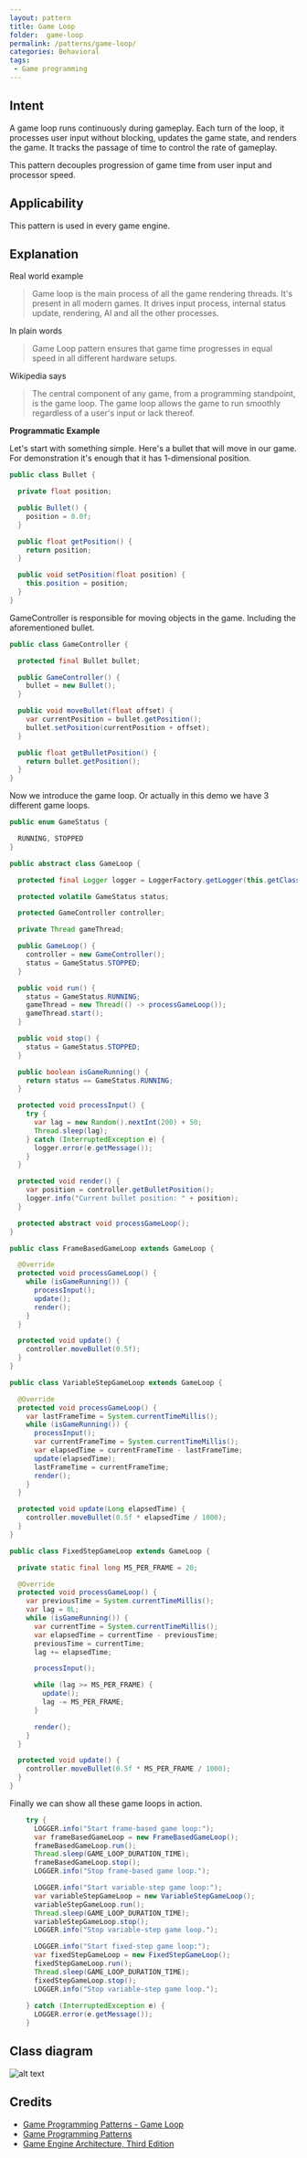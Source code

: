 ```yaml
---  
layout: pattern  
title: Game Loop 
folder:  game-loop  
permalink: /patterns/game-loop/  
categories: Behavioral
tags:  
 - Game programming
---  
```

  
## Intent  
A game loop runs continuously during gameplay. Each turn of the loop, it processes user input without blocking, updates 
the game state, and renders the game. It tracks the passage of time to control the rate of gameplay.

This pattern decouples progression of game time from user input and processor speed.

## Applicability  
This pattern is used in every game engine. 

## Explanation
Real world example

> Game loop is the main process of all the game rendering threads. It's present in all modern games. It drives input process, internal status update, rendering, AI and all the other processes.

In plain words

> Game Loop pattern ensures that game time progresses in equal speed in all different hardware setups. 

Wikipedia says

> The central component of any game, from a programming standpoint, is the game loop. The game loop allows the game to run smoothly regardless of a user's input or lack thereof.

**Programmatic Example**

Let's start with something simple. Here's a bullet that will move in our game. For demonstration it's enough that it has 1-dimensional position.

```java
public class Bullet {

  private float position;

  public Bullet() {
    position = 0.0f;
  }

  public float getPosition() {
    return position;
  }

  public void setPosition(float position) {
    this.position = position;
  }
}
```

GameController is responsible for moving objects in the game. Including the aforementioned bullet.

```java
public class GameController {

  protected final Bullet bullet;

  public GameController() {
    bullet = new Bullet();
  }

  public void moveBullet(float offset) {
    var currentPosition = bullet.getPosition();
    bullet.setPosition(currentPosition + offset);
  }

  public float getBulletPosition() {
    return bullet.getPosition();
  }
}
```

Now we introduce the game loop. Or actually in this demo we have 3 different game loops.

```java
public enum GameStatus {

  RUNNING, STOPPED
}

public abstract class GameLoop {

  protected final Logger logger = LoggerFactory.getLogger(this.getClass());

  protected volatile GameStatus status;

  protected GameController controller;

  private Thread gameThread;

  public GameLoop() {
    controller = new GameController();
    status = GameStatus.STOPPED;
  }

  public void run() {
    status = GameStatus.RUNNING;
    gameThread = new Thread(() -> processGameLoop());
    gameThread.start();
  }

  public void stop() {
    status = GameStatus.STOPPED;
  }

  public boolean isGameRunning() {
    return status == GameStatus.RUNNING;
  }

  protected void processInput() {
    try {
      var lag = new Random().nextInt(200) + 50;
      Thread.sleep(lag);
    } catch (InterruptedException e) {
      logger.error(e.getMessage());
    }
  }

  protected void render() {
    var position = controller.getBulletPosition();
    logger.info("Current bullet position: " + position);
  }

  protected abstract void processGameLoop();
}

public class FrameBasedGameLoop extends GameLoop {

  @Override
  protected void processGameLoop() {
    while (isGameRunning()) {
      processInput();
      update();
      render();
    }
  }

  protected void update() {
    controller.moveBullet(0.5f);
  }
}

public class VariableStepGameLoop extends GameLoop {

  @Override
  protected void processGameLoop() {
    var lastFrameTime = System.currentTimeMillis();
    while (isGameRunning()) {
      processInput();
      var currentFrameTime = System.currentTimeMillis();
      var elapsedTime = currentFrameTime - lastFrameTime;
      update(elapsedTime);
      lastFrameTime = currentFrameTime;
      render();
    }
  }

  protected void update(Long elapsedTime) {
    controller.moveBullet(0.5f * elapsedTime / 1000);
  }
}

public class FixedStepGameLoop extends GameLoop {

  private static final long MS_PER_FRAME = 20;

  @Override
  protected void processGameLoop() {
    var previousTime = System.currentTimeMillis();
    var lag = 0L;
    while (isGameRunning()) {
      var currentTime = System.currentTimeMillis();
      var elapsedTime = currentTime - previousTime;
      previousTime = currentTime;
      lag += elapsedTime;

      processInput();

      while (lag >= MS_PER_FRAME) {
        update();
        lag -= MS_PER_FRAME;
      }

      render();
    }
  }

  protected void update() {
    controller.moveBullet(0.5f * MS_PER_FRAME / 1000);
  }
}
```

Finally we can show all these game loops in action.

```java
    try {
      LOGGER.info("Start frame-based game loop:");
      var frameBasedGameLoop = new FrameBasedGameLoop();
      frameBasedGameLoop.run();
      Thread.sleep(GAME_LOOP_DURATION_TIME);
      frameBasedGameLoop.stop();
      LOGGER.info("Stop frame-based game loop.");

      LOGGER.info("Start variable-step game loop:");
      var variableStepGameLoop = new VariableStepGameLoop();
      variableStepGameLoop.run();
      Thread.sleep(GAME_LOOP_DURATION_TIME);
      variableStepGameLoop.stop();
      LOGGER.info("Stop variable-step game loop.");

      LOGGER.info("Start fixed-step game loop:");
      var fixedStepGameLoop = new FixedStepGameLoop();
      fixedStepGameLoop.run();
      Thread.sleep(GAME_LOOP_DURATION_TIME);
      fixedStepGameLoop.stop();
      LOGGER.info("Stop variable-step game loop.");
      
    } catch (InterruptedException e) {
      LOGGER.error(e.getMessage());
    }
```

## Class diagram
![alt text](./etc/game-loop.urm.png "Game Loop pattern class diagram")

## Credits  
* [Game Programming Patterns - Game Loop](http://gameprogrammingpatterns.com/game-loop.html)
* [Game Programming Patterns](https://www.amazon.com/gp/product/0990582906/ref=as_li_qf_asin_il_tl?ie=UTF8&tag=javadesignpat-20&creative=9325&linkCode=as2&creativeASIN=0990582906&linkId=1289749a703b3fe0e24cd8d604d7c40b)
* [Game Engine Architecture, Third Edition](https://www.amazon.com/gp/product/1138035459/ref=as_li_qf_asin_il_tl?ie=UTF8&tag=javadesignpat-20&creative=9325&linkCode=as2&creativeASIN=1138035459&linkId=94502746617211bc40e0ef49d29333ac)
